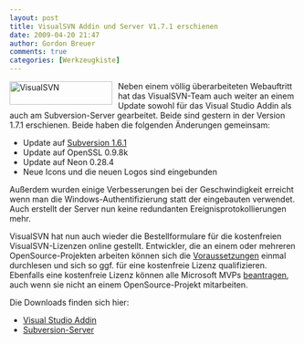 ```yaml
---
layout: post
title: VisualSVN Addin und Server V1.7.1 erschienen
date: 2009-04-20 21:47
author: Gordon Breuer
comments: true
categories: [Werkzeugkiste]
---
```

<p><a href="http://www.visualsvn.com/" target="_blank"><img style="border-right-width: 0px; margin: 0px 10px 0px 0px; display: inline; border-top-width: 0px; border-bottom-width: 0px; border-left-width: 0px" title="VisualSVN" border="0" alt="VisualSVN" align="left" src="http://anheledirwp.blob.core.windows.net/wordpress/2009/04/VisualSVN.gif" width="180" height="41" /></a> Neben einem völlig überarbeiteten Webauftritt hat das VisualSVN-Team auch weiter an einem Update sowohl für das Visual Studio Addin als auch am Subversion-Server gearbeitet. Beide sind gestern in der Version 1.7.1 erschienen. Beide haben die folgenden Änderungen gemeinsam:</p>  <ul>   <li>Update auf <a href="http://svn.collab.net/repos/svn/tags/1.6.1/CHANGES" target="_blank">Subversion 1.6.1</a> </li>    <li>Update auf OpenSSL 0.9.8k </li>    <li>Update auf Neon 0.28.4 </li>    <li>Neue Icons und die neuen Logos sind eingebunden </li> </ul>  <p>Außerdem wurden einige Verbesserungen bei der Geschwindigkeit erreicht wenn man die Windows-Authentifizierung statt der eingebauten verwendet. Auch erstellt der Server nun keine redundanten Ereignisprotokollierungen mehr.</p>  <p>VisualSVN hat nun auch wieder die Bestellformulare für die kostenfreien VisualSVN-Lizenzen online gestellt. Entwickler, die an einem oder mehreren OpenSource-Projekten arbeiten können sich die <a href="http://www.visualsvn.com/visualsvn/purchase/open-source/" target="_blank">Voraussetzungen</a> einmal durchlesen und sich so ggf. für eine kostenfreie Lizenz qualifizieren. Ebenfalls eine kostenfreie Lizenz können alle Microsoft MVPs <a href="http://www.visualsvn.com/visualsvn/purchase/mvp/" target="_blank">beantragen</a>, auch wenn sie nicht an einem OpenSource-Projekt mitarbeiten.</p>  <p>Die Downloads finden sich hier:</p>  <ul>   <li><a href="http://www.visualsvn.com/visualsvn/download/" target="_blank">Visual Studio Addin</a> </li>    <li><a href="http://www.visualsvn.com/server/download/" target="_blank">Subversion-Server</a> </li> </ul>
